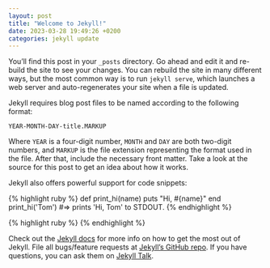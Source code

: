 ```yaml
---
layout: post
title: "Welcome to Jekyll!"
date: 2023-03-28 19:49:26 +0200
categories: jekyll update
---
```


You’ll find this post in your `_posts` directory. Go ahead and edit it and re-build the site to see your changes. You can rebuild the site in many different ways, but the most common way is to run `jekyll serve`, which launches a web server and auto-regenerates your site when a file is updated.

Jekyll requires blog post files to be named according to the following format:

`YEAR-MONTH-DAY-title.MARKUP`

Where `YEAR` is a four-digit number, `MONTH` and `DAY` are both two-digit numbers, and `MARKUP` is the file extension representing the format used in the file. After that, include the necessary front matter. Take a look at the source for this post to get an idea about how it works.

Jekyll also offers powerful support for code snippets:

{% highlight ruby %}
def print_hi(name)
puts "Hi, #{name}"
end
print_hi('Tom')
#=> prints 'Hi, Tom' to STDOUT.
{% endhighlight %}

{% highlight ruby %}
<template>
<article class="slds-card">
<div class="slds-card__header slds-grid">
</div>
<div class="slds-card__body slds-card__body_inner">
<h2 class="slds-text-heading_medium slds-m-bottom_medium">
Ask anything to ChatGPT.
</h2>
<div class="slds-form-element">
<div class="slds-form-element__control slds-border_bottom">
<div class="slds-form-element__static">
<p>{data}</p>
</div>
<!-- Default/basic -->
<div class="slds-p-around_medium lgc-bg">
<lightning-input value={questionToAsk} onenter={handleCallout} onkeypress={handleEnter} type="text"
                            label="Enter some text"></lightning-input>
</div>
</div>
</div>
</div>
</article>
</template>
{% endhighlight %}

Check out the [Jekyll docs][jekyll-docs] for more info on how to get the most out of Jekyll. File all bugs/feature requests at [Jekyll’s GitHub repo][jekyll-gh]. If you have questions, you can ask them on [Jekyll Talk][jekyll-talk].

[jekyll-docs]: https://jekyllrb.com/docs/home
[jekyll-gh]: https://github.com/jekyll/jekyll
[jekyll-talk]: https://talk.jekyllrb.com/
